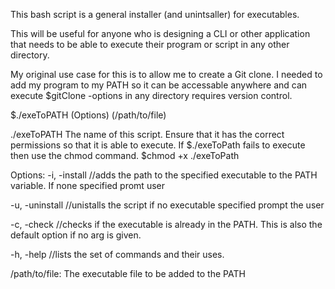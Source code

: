 This bash script is a general installer (and unintsaller) for executables.

This will be useful for anyone who is designing a CLI or other application that needs
to be able to execute their program or script in any other directory.

My original use case for this is to allow me to create a Git clone. I needed to add my
program to my PATH so it can be accessable anywhere and can execute $gitClone -options in 
any directory requires version control.

$./exeToPATH (Options) (/path/to/file) 

./exeToPATH
  The name of this script. Ensure that it has the correct permissions so that it is able to execute.
  If $./exeToPath fails to execute then use the chmod command.
  $chmod +x ./exeToPath 

Options:
  -i, -install //adds the path to the specified executable to the PATH variable. If none specified promt user

  -u, -uninstall //unistalls the script if no executable specified prompt the user

  -c, -check //checks if the executable is already in the PATH. This is also the default option if no arg is given.

  -h, -help //lists the set of commands and their uses.

/path/to/file:
  The executable file to be added to the PATH


